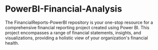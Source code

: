 # PowerBI-Financial-Analysis
The FinancialReports-PowerBI repository is your one-stop resource for a comprehensive financial reporting project created using Power BI. This project encompasses a range of financial statements, insights, and visualizations, providing a holistic view of your organization's financial health.
